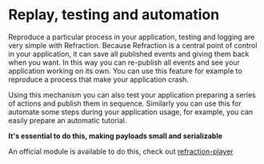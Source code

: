 # Replay, testing and automation

Reproduce a particular process in your application, testing and logging are very simple with Refraction.
Because Refraction is a central point of control in your application, it can save all published events and giving them back when you want. In this way you can re-publish all events and see your application working on its own. You can use this feature for example to reproduce a process that make your application crash.

Using this mechanism you can also test your application preparing a series of actions and publish them in sequence. Similarly you can use this for automate some steps during your application usage, for example, you can easily prepare an automatic tutorial.

**It's essential to do this, making payloads small and serializable**

An official module is available to do this, check out [refraction-player](https://github.com/mbasso/refraction-player)
